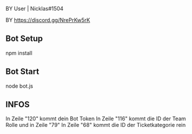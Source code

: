 BY User | Nicklas#1504

BY https://discord.gg/NrePrKw5rK


## Bot Setup

npm install

## Bot Start

node bot.js

## INFOS 

In Zeile "120" kommt dein Bot Token
In Zeile "116" kommt die ID der Team Rolle und in Zeile "79"
In Zeile "68" kommt die ID der Ticketkategorie rein
